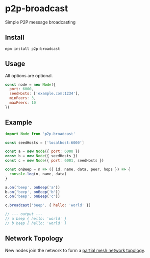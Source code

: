 # p2p-broadcast

Simple P2P message broadcasting

## Install

```
npm install p2p-broadcast
```

## Usage

All options are optional.

```js
const node = new Node({
  port: 6000,
  seedHosts: ['example.com:1234'],
  minPeers: 3,
  maxPeers: 10
})
```

## Example

```js
import Node from 'p2p-broadcast'

const seedHosts = ['localhost:6000']

const a = new Node({ port: 6000 })
const b = new Node({ seedHosts })
const c = new Node({ port: 6001, seedHosts })

const onBeep = n => ({ id, name, data, peer, hops }) => {
  console.log(n, name, data)
}

a.on('beep', onBeep('a'))
b.on('beep', onBeep('b'))
c.on('beep', onBeep('c'))

c.broadcast('beep', { hello: 'world' })

// --- output ---
// a beep { hello: 'world' }
// b beep { hello: 'world' }
```

## Network Topology

New nodes join the network to form a [partial mesh network topology](https://en.wikipedia.org/wiki/Network_topology#Mesh).
